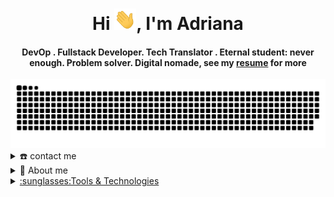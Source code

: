 <div align="center">
<h1 align="center">Hi <img width="35" src="https://github.com/1999AZZAR/1999AZZAR/blob/main/resources/img/waving.gif">, I'm Adriana</h1>
<h4 align="center"> DevOp . Fullstack Developer. Tech Translator . Eternal student: never enough. Problem solver. Digital nomade,  see my <a href="https://www.adriferrari.com/" target="_blank">resume</a> for more</h4>
</div>


<div align="center">
  <a href="https://1999azzar.github.io/1999AZZAR/">
  <img  src="https://github.com/1999AZZAR/1999AZZAR/blob/main/resources/img/grid-snake.svg"
       alt="snake" /></a>
</div>

<details>
  <summary>☎️ contact me</summary>
<div>
  <samp>
    <h2 align="center">you can reach me by:</h2>
    <p align="center">
      <br/>
      <a href="https://www.linkedin.com/in/adriana-ferrari-dev/" target="blank"><img align="center"
         src="https://img.shields.io/badge/linkedin-%231DA1F2.svg?style=for-the-badge&logo=linkedin&logoColor=white"
         alt="azzar" height="30"/></a>
      <a href="mailto:dev@adriferrari.com" target="blank"><img align="center"
         src="https://img.shields.io/badge/gmail-EA4335.svg?style=for-the-badge&logo=gmail&logoColor=white"
         alt="azzar" height="30"/></a>
    </p>
  <p align="center">
  </samp>
</div>
</details>

<details>
  <summary>🧮 About me</summary>
<div>
<samp>
<h2 align="center">a little more about me</h2>
 <p align="center">
 <p 
   <div> 
DevOps. Obsessed with Pipelines (CI/CD), Deployments, MicroServices and all those kind of stuff.
Fullstack Developer, &#x2764 Back End - JavaScript - Node Js - Express Js - PostgreSQL - Sequelize.  
I'm a also a Technical IT Traslator (English- Spanish-Italian). 
+20 years of experience in IT industries: software and hardware.
Inmerse in the world of GCP Platform (Run Cloud, Kubernetes, SQL integration, Dockers)
   </div>
  </p>
  <a href="github.com/1999AZZAR" target="blank"><img align="center" 
    </p>
 </samp>
</div>
</details>
  
 <details>
  <summary>:sunglasses:Tools & Technologies</summary>
   <div>
<p>
   <img src="https://img.shields.io/badge/Node.js%20-%23F7DF1E.svg?&style=for-the-badge&color=6DB35A" />&nbsp;&nbsp;
   <img src="https://img.shields.io/badge/MongoDB%20-%23F7DF1E.svg?&style=for-the-badge&color=F7DF1E"/>&nbsp;&nbsp;
   <img src="https://img.shields.io/badge/MySQL%20-%23F7DF1E.svg?&style=for-the-badge&color=1E4C68" />&nbsp;&nbsp;
   <img src="https://img.shields.io/badge/PostgreSQL%20-%23F7DF1E.svg?&style=for-the-badge&color=E535AB" />&nbsp;&nbsp;
   <img src="https://img.shields.io/badge/Python%20-%23F7DF1E.svg?&style=for-the-badge&color=3178C6" />&nbsp;&nbsp;
   <img src="https://img.shields.io/badge/FirebaseAuth%20-%23F7DF1E.svg?&style=for-the-badge&color=4A154B" />&nbsp;&nbsp;
   <br />
   <img src="https://img.shields.io/badge/Gooogle Cloud Platform%20-%23F7DF1E.svg?&style=for-the-badge&color=E34F63" />&nbsp;&nbsp;
   <img src="https://img.shields.io/badge/Cloud Run%20-%23F7DF1E.svg?&style=for-the-badge&color=4A154B" />&nbsp;&nbsp;
   <img src="https://img.shields.io/badge/Kubernetes%20-%23F7DF1E.svg?&style=for-the-badge&color=5BA956" />&nbsp;&nbsp;
   <img src="https://img.shields.io/badge/Express.js%20-%23F7DF1E.svg?&style=for-the-badge&color=00D8FF" />&nbsp;&nbsp;
    <br />
   <img src="https://img.shields.io/badge/HTML%20-%23F7DF1E.svg?&style=for-the-badge&color=E34F26" />&nbsp;&nbsp;
   <img src="https://img.shields.io/badge/Jenkins%20-%23F7DF1E.svg?&style=for-the-badge&color=5BA8EE" />&nbsp;&nbsp;
   <img src="https://img.shields.io/badge/JavaScript%20-%23F7DF1E.svg?&style=for-the-badge&color=F7DF1E" />&nbsp;&nbsp;
   <img src="https://img.shields.io/badge/React.js%20-%23F7DF1E.svg?&style=for-the-badge&color=00D8FF" />&nbsp;&nbsp;
   <img src="https://img.shields.io/badge/GitOps%20-%23F7DF1E.svg?&style=for-the-badge&color=61DAFB" />&nbsp;&nbsp;
   <img src="https://img.shields.io/badge/Redux%20-%23F7DF1E.svg?&style=for-the-badge&color=7044A3" />&nbsp;&nbsp;
   <br />
   <img src="https://img.shields.io/badge/Terraform%20-%23F7DF1E.svg?&style=for-the-badge&color=8ED5FA" />&nbsp;&nbsp;
   <img src="https://img.shields.io/badge/Jira%20-%23F7DF1E.svg?&style=for-the-badge&color=470137" />&nbsp;&nbsp;
   <img src="https://img.shields.io/badge/Bootstrap%20-%23F7DF1E.svg?&style=for-the-badge&color=7044A3" />&nbsp;&nbsp;
   <img src="https://img.shields.io/badge/Trello%20-%23F7DF1E.svg?&style=for-the-badge&color=0079BF" />&nbsp;&nbsp;
   <img src="https://img.shields.io/badge/Slack%20-%23F7DF1E.svg?&style=for-the-badge&color=4A154B" />&nbsp;&nbsp;
   <br />
   <img src="https://img.shields.io/badge/Git%20-%23F7DF1E.svg?&style=for-the-badge&color=000" />&nbsp;&nbsp;
   <img src="https://img.shields.io/badge/GitHub%20-%23F7DF1E.svg?&style=for-the-badge&color=0055" />&nbsp;&nbsp;
   <img src="https://img.shields.io/badge/Bitbucket%20-%23F7DF1E.svg?&style=for-the-badge&color=2684FF" />&nbsp;&nbsp;
   <img src="https://img.shields.io/badge/GitLab%20-%23F7DF1E.svg?&style=for-the-badge&color=FC6D26" />&nbsp;&nbsp;
   <img src="https://img.shields.io/badge/Pipeline(CI/CD)%20-%23F7DF1E.svg?&style=for-the-badge&color=000" />&nbsp;&nbsp;
   <img src="https://img.shields.io/badge/Docker%20-%23F7DF1E.svg?&style=for-the-badge&color=2496ED" />&nbsp;&nbsp;
   <img src="https://img.shields.io/badge/Docker Compose%20-%23F7DF1E.svg?&style=for-the-badge&color=B4C3D2" />&nbsp;&nbsp;
   
</p> 
</div>
  </details>
  
